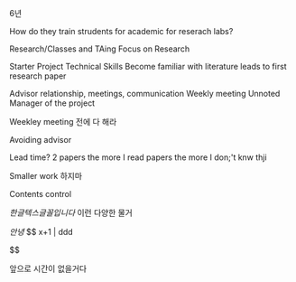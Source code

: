 
6년

How do they train strudents for academic for reserach labs?

Research/Classes and TAing
	Focus on Research

Starter Project
	Technical Skills
	Become familiar with literature
	leads to first research paper

Advisor relationship, meetings, communication
	Weekly meeting
Unnoted
	Manager of the project

Weekley meeting 전에 다 해라

Avoiding advisor

Lead time?
	2 papers
	the more I read papers the more I don;'t knw thji

Smaller work 하지마

Contents control


$한글 텍스 글꼴입니다$
이런 다양한 물거

${안녕}$
$$
x+1
|
ddd

$$

앞으로 시간이 없을거다
